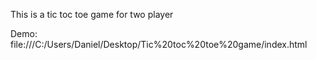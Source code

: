This is a tic toc toe game for two player

Demo: file:///C:/Users/Daniel/Desktop/Tic%20toc%20toe%20game/index.html
